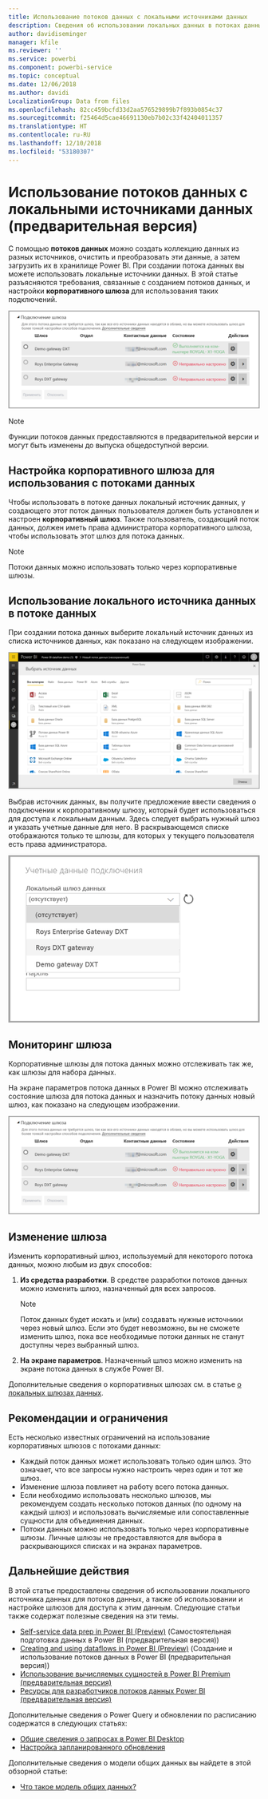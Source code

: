 ```yaml
---
title: Использование потоков данных с локальными источниками данных
description: Сведения об использовании локальных данных в потоках данных
author: davidiseminger
manager: kfile
ms.reviewer: ''
ms.service: powerbi
ms.component: powerbi-service
ms.topic: conceptual
ms.date: 12/06/2018
ms.author: davidi
LocalizationGroup: Data from files
ms.openlocfilehash: 82cc459bcfd33d2aa576529899b7f893b0854c37
ms.sourcegitcommit: f25464d5cae46691130eb7b02c33f42404011357
ms.translationtype: HT
ms.contentlocale: ru-RU
ms.lasthandoff: 12/10/2018
ms.locfileid: "53180307"
---
```

# <a name="using-dataflows-with-on-premises-data-sources-preview"></a>Использование потоков данных с локальными источниками данных (предварительная версия)

С помощью **потоков данных** можно создать коллекцию данных из разных источников, очистить и преобразовать эти данные, а затем загрузить их в хранилище Power BI. При создании потока данных вы можете использовать локальные источники данных. В этой статье разъясняются требования, связанные с созданием потоков данных, и настройки **корпоративного шлюза** для использования таких подключений.

![Потоки данных и шлюзы](media/service-dataflows-onpremises-gateways/onpremises-gateways_01.png)

> [!NOTE]
> Функции потоков данных предоставляются в предварительной версии и могут быть изменены до выпуска общедоступной версии.
 
## <a name="configuring-an-enterprise-gateway-for-use-with-dataflows"></a>Настройка корпоративного шлюза для использования с потоками данных

Чтобы использовать в потоке данных локальный источник данных, у создающего этот поток данных пользователя должен быть установлен и настроен **корпоративный шлюз**. Также пользователь, создающий поток данных, должен иметь права администратора корпоративного шлюза, чтобы использовать этот шлюз для потока данных.

> [!NOTE]
> Потоки данных можно использовать только через корпоративные шлюзы.

## <a name="using-an-on-premises-data-source-in-a-dataflow"></a>Использование локального источника данных в потоке данных

При создании потока данных выберите локальный источник данных из списка источников данных, как показано на следующем изображении.

![Выбор локального источника данных](media/service-dataflows-onpremises-gateways/onpremises-gateways_02a.png)

Выбрав источник данных, вы получите предложение ввести сведения о подключении к корпоративному шлюзу, который будет использоваться для доступа к локальным данным. Здесь следует выбрать нужный шлюз и указать учетные данные для него. В раскрывающемся списке отображаются только те шлюзы, для которых у текущего пользователя есть права администратора.

![Ввод сведений о подключении](media/service-dataflows-onpremises-gateways/onpremises-gateways_03.png)

## <a name="monitoring-your-gateway"></a>Мониторинг шлюза

Корпоративные шлюзы для потока данных можно отслеживать так же, как шлюзы для набора данных.

На экране параметров потока данных в Power BI можно отслеживать состояние шлюза для потока данных и назначить потоку данных новый шлюз, как показано на следующем изображении.

![Мониторинг шлюза](media/service-dataflows-onpremises-gateways/onpremises-gateways_01.png)

## <a name="changing-a-gateway"></a>Изменение шлюза

Изменить корпоративный шлюз, используемый для некоторого потока данных, можно любым из двух способов:

1. **Из средства разработки**. В средстве разработки потоков данных можно изменить шлюз, назначенный для всех запросов.

    > [!NOTE]
    > Поток данных будет искать и (или) создавать нужные источники через новый шлюз. Если это будет невозможно, вы не сможете изменить шлюз, пока все необходимые потоки данных не станут доступны через выбранный шлюз.

2. **На экране параметров**. Назначенный шлюз можно изменить на экране потока данных в службе Power BI.

Дополнительные сведения о корпоративных шлюзах см. в статье [о локальных шлюзах данных](service-gateway-onprem.md).

## <a name="considerations-and-limitations"></a>Рекомендации и ограничения

Есть несколько известных ограничений на использование корпоративных шлюзов с потоками данных:

* Каждый поток данных может использовать только один шлюз. Это означает, что все запросы нужно настроить через один и тот же шлюз.
* Изменение шлюза повлияет на работу всего потока данных.
* Если необходимо использовать несколько шлюзов, мы рекомендуем создать несколько потоков данных (по одному на каждый шлюз) и использовать вычисляемые или сопоставленные сущности для объединения данных.
* Потоки данных можно использовать только через корпоративные шлюзы. Личные шлюзы не предоставляются для выбора в раскрывающихся списках и на экранах параметров.


## <a name="next-steps"></a>Дальнейшие действия

В этой статье предоставлены сведения об использовании локального источника данных для потоков данных, а также об использовании и настройке шлюзов для доступа к этим данным. Следующие статьи также содержат полезные сведения на эти темы.

* [Self-service data prep in Power BI (Preview)](service-dataflows-overview.md) (Самостоятельная подготовка данных в Power BI (предварительная версия))
* [Creating and using dataflows in Power BI (Preview)](service-dataflows-create-use.md) (Создание и использование потоков данных в Power BI (предварительная версия))
* [Использование вычисляемых сущностей в Power BI Premium (предварительная версия)](service-dataflows-computed-entities-premium.md)
* [Ресурсы для разработчиков потоков данных Power BI (предварительная версия)](service-dataflows-developer-resources.md)

Дополнительные сведения о Power Query и обновлении по расписанию содержатся в следующих статьях:
* [Общие сведения о запросах в Power BI Desktop](desktop-query-overview.md)
* [Настройка запланированного обновления](refresh-scheduled-refresh.md)

Дополнительные сведения о модели общих данных вы найдете в этой обзорной статье:
* [Что такое модель общих данных?](https://docs.microsoft.com/powerapps/common-data-model/overview)

